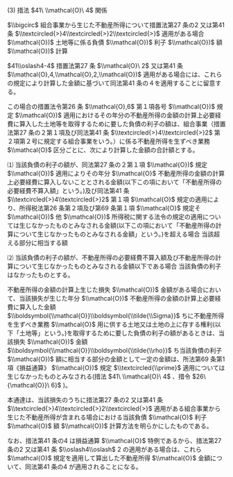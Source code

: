 (3) 措法 $41\ \\mathcal{O}\ 4$ 関係

$\\bigcirc$ 組合事業から生じた不動産所得について措置法第27 条の2 又は第41 条 $\\textcircled{>}4\\textcircled{>}2\\textcircled{>}$ 適用がある場合 $\\mathcal{O})$ 土地等に係る負債 $\\mathcal{O})$ 利子 $\\mathcal{O})$ 額 $\\mathcal{O})$ 計算

$41\\oslash4-4$ 措置法第27 条 $\\mathcal{O}\ 2$ 又は第41 条 $\\mathcal{O},4,\\mathcal{O},2,\\mathcal{O})$ 適用がある場合には、これらの規定により計算した金額に基づいて同法第41 条の４を適用することに留意する。

この場合の措置法令第26 条 $\\mathcal{O},6$ 第１項各号 $\\mathcal{O})$ 規定 $\\mathcal{O})$ 適用におけるその年分の不動産所得の金額の計算上必要経費に算入した土地等を取得するために要した負債の利子の額は、組合事業（措置法第27 条の２第１項及び同法第41 条 $\\textcircled{>}4\\textcircled{>}2$ 第２項第２号に規定する組合事業をいう。）に係る不動産所得を生ずべき業務 $\\mathcal{O}$ 区分ごとに、次により計算した金額の合計額とする。

⑴ 当該負債の利子の額が、同法第27 条の２第１項 $\\mathcal{O})$ 規定 $\\mathcal{O})$ 適用によりその年分 $\\mathcal{O}$ 不動産所得の金額の計算上必要経費に算入しないこととされる金額(以下この項において「不動産所得の必要経費不算入額」という。)及び同法第41 条 $\\textcircled{>}4\\textcircled{>}2$ 第１項 $\\mathcal{O}$ 規定の適用により、所得税法第26 条第２項及び第69 条第１項 $\\mathcal{O}$ 規定そ $\\mathcal{O})$ 他 $\\mathcal{O})$ 所得税に関する法令の規定の適用については生じなかったものとみなされる金額(以下この項において「不動産所得の計算について生じなかったものとみなされる金額」という。)を超える場合 当該超える部分に相当する額

⑵ 当該負債の利子の額が、不動産所得の必要経費不算入額及び不動産所得の計算について生じなかったものとみなされる金額以下である場合 当該負債の利子はなかったものとする。

不動産所得の金額の計算上生じた損失 $\\mathcal{O})$ 金額がある場合において、当該損失が生じた年分 $\\mathcal{O})$ 不動産所得の金額の計算上必要経費に算入した金額 $\\boldsymbol{\\mathcal{O}}\\boldsymbol{\\tilde{\\Sigma}}$ ちに不動産所得を生ずべき業務 $\\mathcal{O}$ 用に供する土地又は土地の上に存する権利(以下「土地等」という。)を取得するために要した負債の利子の額があるときは、当該損失 $\\mathcal{O})$ 金額 $\\boldsymbol{\\mathcal{O}}\\boldsymbol{\\tilde{\\rho}}$ ち当該負債の利子 $\\mathcal{O})$ 額に相当する部分の金額として一定の金額は、所法第69 条第1 項《損益通算》 $\\mathcal{O})$ 規定 $\\textcircled{\\prime}$ 適用については生じなかったものとみなされる(措法 $41\ \\mathcal{O}\ 4$ 、措令 $26\ {\\mathcal{O}}\ 6}$ )。

本通達は、当該損失のうちに措法第27 条の2 又は第41 条 $\\textcircled{>}4\\textcircled{>}2\\textcircled{>}$ 適用がある組合事業から生じた不動産所得が含まれる場合における当該負債 $\\mathcal{O}$ 利子 $\\mathcal{O}$ 額 $\\mathcal{O})$ 計算方法を明らかにしたものである。

なお、措法第41 条の4 は損益通算 $\\mathcal{O}$ 特例であるから、措法第27 条の2 又は第41 条 $\\oslash4\\oslash$ 2 の適用がある場合は、これら $\\mathcal{O}$ 規定を適用して算出した不動産所得 $\\mathcal{O}$ 金額について、同法第41 条の4 が適用されることになる。